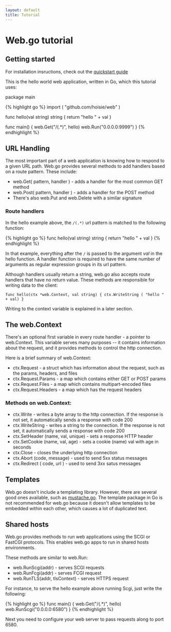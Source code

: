```yaml
---
layout: default
title: Tutorial
---
```


# Web.go tutorial

## Getting started

For installation insructions, check out the [quickstart guide](/index.html)

This is the hello world web application, written in Go, which this tutorial uses:

package main

{% highlight go %}
import (
    "github.com/hoisie/web"
)

func hello(val string) string { 
    return "hello " + val 
} 

func main() {
    web.Get("/(.*)", hello)
    web.Run("0.0.0.0:9999")
}
{% endhighlight %}

## URL Handling

The most important part of a web application is knowing how to respond to a given URL path. Web.go provides several methods to add handlers based on a route pattern. These include:

* web.Get( pattern, handler ) - adds a handler for the most common GET method
* web.Post( pattern, handler ) - adds a handler for the POST method
* There's also web.Put and web.Delete with a similar signature

### Route handlers

In the hello example above, the `/(.*)` url pattern is matched to the following function:

{% highlight go %}
func hello(val string) string { 
    return "hello " + val 
} 
{% endhighlight %}

In that example, everything after the `/` is passed to the argument _val_ in the hello function. A handler function is required to have the same number of arguments as regular expression groups in its url pattern. 

Although handlers usually return a string, web.go also accepts route handlers that have no return value. These methods are responsible for writing data to the client:

    func hello(ctx *web.Context, val string) { ctx.WriteString ( "hello " + val) } 
    
Writing to the context variable is explained in a later section.  

## The web.Context

There's an optional first variable in every route handler - a pointer to web.Context. This variable serves many purposes -- it contains information about the request, and it provides methods to control the http connection.

Here is a brief summary of web.Context:

* ctx.Request - a struct which has information about the request, such as the params, headers, and files
* ctx.Request.Params - a map which contains either GET or POST params
* ctx.Request.Files - a map which contains multipart-encoded files
* ctx.Request.Headers - a map which has the request headers

### Methods on web.Context:

* ctx.Write - writes a byte array to the http connection. If the response is not set, it automatically sends a response with code 200
* ctx.WriteString - writes a string to the connection. If the response is not set, it automatically sends a response with code 200
* ctx.SetHeader (name, val, unique) - sets a response HTTP header
* ctx.SetCookie (name, val, age) - sets a cookie (name) val with age in seconds
* ctx.Close - closes the underlying http connection
* ctx.Abort (code, message) - used to send 5xx status messages
* ctx.Redirect ( code, url ) - used to send 3xx satus messages

## Templates

Web.go doesn't include a templating library. However, there are several good ones available, such as [mustache.go](http://github.com/hoisie/mustache). The template package in Go is not recommended for web.go because it doesn't allow templates to be embedded within each other, which causes a lot of duplicated text. 

## Shared hosts

Web.go provides methods to run web applications using the SCGI or FastCGI protocols. This
enables web.go apps to run in shared hosts environments. 

These methods are similar to web.Run:

* web.RunScgi(addr) - serves SCGI requests
* web.RunFcgi(addr) - serves FCGI request
* web.RunTLS(addr, tlsContext) - serves HTTPS request

For instance, to serve the hello example above running Scgi, just write the following:

{% highlight go %}
func main() {
    web.Get("/(.*)", hello)
    web.RunScgi("0.0.0.0:6580")
}
{% endhighlight %}

Next you need to configure your web server to pass requests along to port 6580. 
